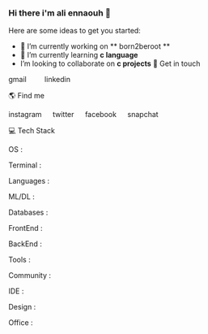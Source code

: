 ### Hi there i'm ali ennaouh 👋

Here are some ideas to get you started:

- 🔭 I’m currently working on ** born2beroot **
- 🌱 I’m currently learning **c language**
- I’m looking to collaborate on **c projects**
 💬 Get in touch

gmail    linkedin

🌎 Find me

instagram   twitter   facebook   snapchat

💻 Tech Stack

OS :
       

Terminal :
         

Languages :
     

ML/DL :
     

Databases :
       

FrontEnd :
       

BackEnd :
       

Tools :
       

Community :
       

IDE :
       

Design :
   

Office :
       


